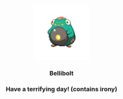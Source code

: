 <p align="center">
    <img src="https://raw.githubusercontent.com/PokeAPI/sprites/master/sprites/pokemon/939.png" width="150" height="150">
</p>
<h3 align="center"> <b>Bellibolt</b></h3>
<h3 align="center">Have a terrifying day! (contains irony)</h3>
